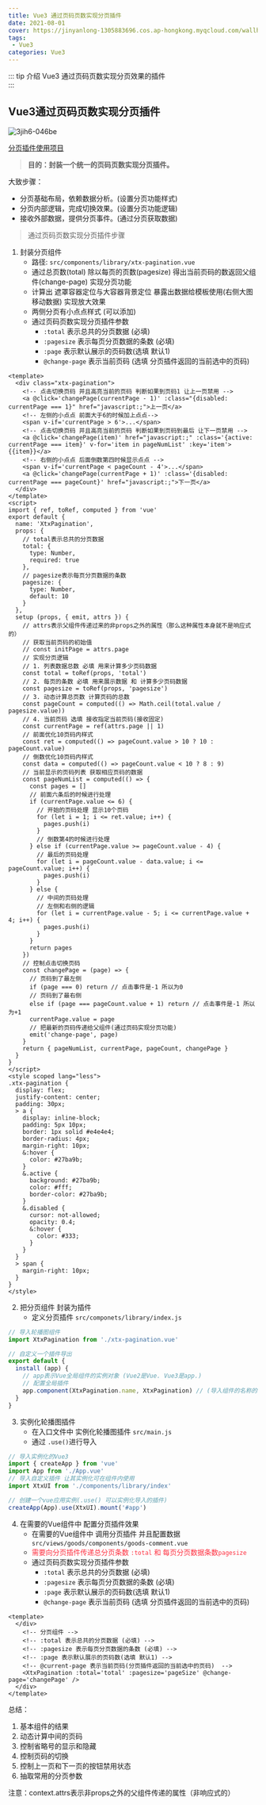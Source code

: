 ```yaml
---
title: Vue3 通过页码页数实现分页插件
date: 2021-08-01
cover: https://jinyanlong-1305883696.cos.ap-hongkong.myqcloud.com/wallhaven-3zwpl6.jpg
tags:
 - Vue3
categories: Vue3
---
```


::: tip 介绍
Vue3 通过页码页数实现分页效果的插件<br>
:::

<!-- more -->

## Vue3通过页码页数实现分页插件

![3jih6-046be](https://jinyanlong-1305883696.cos.ap-hongkong.myqcloud.com/3jih6-046be.gif)

[分页插件使用项目](https://gitee.com/liu_kaili/Vue_little_rabbit_fresh)

> **目的：封装一个统一的页码页数实现分页插件。**

大致步骤：

- 分页基础布局，依赖数据分析。(设置分页功能样式)
- 分页内部逻辑，完成切换效果。(设置分页功能逻辑)
- 接收外部数据，提供分页事件。(通过分页获取数据)

> 通过页码页数实现分页插件步骤

1. 封装分页组件
   * 路径: `src/components/library/xtx-pagination.vue`
   * 通过总页数(total) 除以每页的页数(pagesize) 得出当前页码的数返回父组件(change-page) 实现分页功能
   * 计算出 遮罩容器定位与大容器背景定位  暴露出数据给模板使用(右侧大图移动数据) 实现放大效果
   * 两侧分页有小点点样式 (可以添加)
   * 通过页码页数实现分页插件参数
     * `:total` 表示总共的分页数据 (必填)
     * `:pagesize` 表示每页分页数据的条数 (必填)
     * `:page` 表示默认展示的页码数(选填 默认1)
     * `@change-page` 表示当前页码 (选填 分页插件返回的当前选中的页码)

```vue
<template>
  <div class="xtx-pagination">
    <!-- 点击切换页码 并且高亮当前的页码 判断如果到页码1 让上一页禁用 -->
    <a @click='changePage(currentPage - 1)' :class="{disabled: currentPage === 1}" href="javascript:;">上一页</a>
    <!-- 左侧的小点点 前面大于6的时候加上点点-->
    <span v-if='currentPage > 6'>...</span>
    <!-- 点击切换页码 并且高亮当前的页码 判断如果到页码到最后 让下一页禁用 -->
    <a @click='changePage(item)' href="javascript:;" :class='{active: currentPage === item}' v-for='item in pageNumList' :key='item'>{{item}}</a>
    <!-- 右侧的小点点 后面倒数第四时候显示点点 -->
    <span v-if='currentPage < pageCount - 4'>...</span>
    <a @click='changePage(currentPage + 1)' :class='{disabled: currentPage === pageCount}' href="javascript:;">下一页</a>
  </div>
</template>
<script>
import { ref, toRef, computed } from 'vue'
export default {
  name: 'XtxPagination',
  props: {
    // total表示总共的分页数据
    total: {
      type: Number,
      required: true
    },
    // pagesize表示每页分页数据的条数
    pagesize: {
      type: Number,
      default: 10
    }
  },
  setup (props, { emit, attrs }) {
    // attrs表示父组件传递过来的非props之外的属性（那么这种属性本身就不是响应式的）
    // 获取当前页码的初始值
    // const initPage = attrs.page
    // 实现分页逻辑
    // 1. 列表数据总数 必填 用来计算多少页码数据
    const total = toRef(props, 'total')
    // 2. 每页的条数 必填 用来展示数据 和 计算多少页码数据
    const pagesize = toRef(props, 'pagesize')
    // 3. 动态计算总页数 计算页码的总数
    const pageCount = computed(() => Math.ceil(total.value / pagesize.value))
    // 4. 当前页码 选填 接收指定当前页码(接收固定)
    const currentPage = ref(attrs.page || 1)
    // 前面优化10页码内样式
    const ret = computed(() => pageCount.value > 10 ? 10 : pageCount.value)
    // 倒数优化10页码内样式
    const data = computed(() => pageCount.value < 10 ? 8 : 9)
    // 当前显示的页码列表 获取相应页码的数据
    const pageNumList = computed(() => {
      const pages = []
      // 前面六条后的时候进行处理
      if (currentPage.value <= 6) {
        // 开始的页码处理 显示10个页码
        for (let i = 1; i <= ret.value; i++) {
          pages.push(i)
        }
        // 倒数第4的时候进行处理
      } else if (currentPage.value >= pageCount.value - 4) {
        // 最后的页码处理
        for (let i = pageCount.value - data.value; i <= pageCount.value; i++) {
          pages.push(i)
        }
      } else {
        // 中间的页码处理
        // 左侧和右侧的逻辑
        for (let i = currentPage.value - 5; i <= currentPage.value + 4; i++) {
          pages.push(i)
        }
      }
      return pages
    })
    // 控制点击切换页码
    const changePage = (page) => {
      // 页码到了最左侧
      if (page === 0) return // 点击事件是-1 所以为0
      // 页码到了最右侧
      else if (page === pageCount.value + 1) return // 点击事件是-1 所以为+1
      currentPage.value = page
      // 把最新的页码传递给父组件(通过页码实现分页功能)
      emit('change-page', page)
    }
    return { pageNumList, currentPage, pageCount, changePage }
  }
}
</script>
<style scoped lang="less">
.xtx-pagination {
  display: flex;
  justify-content: center;
  padding: 30px;
  > a {
    display: inline-block;
    padding: 5px 10px;
    border: 1px solid #e4e4e4;
    border-radius: 4px;
    margin-right: 10px;
    &:hover {
      color: #27ba9b;
    }
    &.active {
      background: #27ba9b;
      color: #fff;
      border-color: #27ba9b;
    }
    &.disabled {
      cursor: not-allowed;
      opacity: 0.4;
      &:hover {
        color: #333;
      }
    }
  }
  > span {
    margin-right: 10px;
  }
}
</style>

```

2. 把分页组件 封装为插件
   * 定义分页插件 `src/componets/library/index.js`

```js
// 导入轮播图组件
import XtxPagination from './xtx-pagination.vue'

// 自定义一个插件导出
export default {
  install (app) {
    // app表示Vue全局组件的实例对象 (Vue2是Vue. Vue3是app.)
    // 配置全局插件
    app.component(XtxPagination.name, XtxPagination) // (导入组件的名称的name名.name,导入组件的名称)
  }
}
```

3. 实例化轮播图插件
   * 在入口文件中 实例化轮播图插件 `src/main.js`
   * 通过 `.use()`进行导入

```js
// 导入实例化的Vue3
import { createApp } from 'vue'
import App from './App.vue'
// 导入自定义插件 让其实例化可在组件内使用
import XtxUI from './components/library/index'

// 创建一个vue应用实例(.use() 可以实例化导入的插件)
createApp(App).use(XtxUI).mount('#app')
```

4. 在需要的Vue组件中 配置分页插件效果
   * 在需要的Vue组件中 调用分页插件 并且配置数据 `src/views/goods/components/goods-comment.vue`
   * <font color = #ff3040>需要向分页插件传递总分页条数 `:total` 和 每页分页数据条数`pagesize`</font>
   * 通过页码页数实现分页插件参数
     * `:total` 表示总共的分页数据 (必填)
     * `:pagesize` 表示每页分页数据的条数 (必填)
     * `:page` 表示默认展示的页码数(选填 默认1)
     * `@change-page` 表示当前页码 (选填 分页插件返回的当前选中的页码)

```vue
<template>  
  </div>
    <!-- 分页组件 -->
    <!-- :total 表示总共的分页数据 (必填) -->
    <!-- :pagesize 表示每页分页数据的条数 (必填) -->
    <!-- :page 表示默认展示的页码数(选填 默认1) -->
    <!-- @current-page 表示当前页码(分页插件返回的当前选中的页码)  -->
    <XtxPagination :total='total' :pagesize='pageSize' @change-page='changePage' />
  </div>
</template>
```

总结：

1. 基本组件的结果
2. 动态计算中间的页码
3. 控制省略号的显示和隐藏
4. 控制页码的切换
5. 控制上一页和下一页的按钮禁用状态
6. 抽取常用的分页参数

注意：context.attrs表示非props之外的父组件传递的属性（非响应式的）
